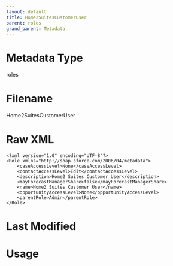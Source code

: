 ```yaml
---
layout: default
title: Home2SuitesCustomerUser
parent: roles
grand_parent: Metadata
---
```

# Metadata Type
roles


# Filename 
Home2SuitesCustomerUser


# Raw XML
```
<?xml version="1.0" encoding="UTF-8"?>
<Role xmlns="http://soap.sforce.com/2006/04/metadata">
    <caseAccessLevel>None</caseAccessLevel>
    <contactAccessLevel>Edit</contactAccessLevel>
    <description>Home2 Suites Customer User</description>
    <mayForecastManagerShare>false</mayForecastManagerShare>
    <name>Home2 Suites Customer User</name>
    <opportunityAccessLevel>None</opportunityAccessLevel>
    <parentRole>Admin</parentRole>
</Role>
```


# Last Modified


# Usage
